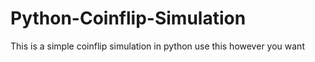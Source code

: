 # Python-Coinflip-Simulation
This is a simple coinflip simulation in python use this however you want
